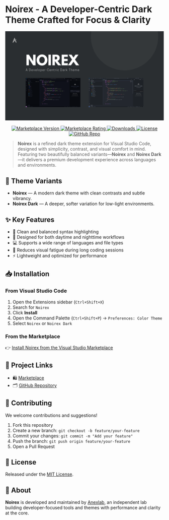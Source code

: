 # Noirex - A Developer-Centric Dark Theme Crafted for Focus & Clarity

<p align="center">
  <img src="./assets/banner.png" alt="" />
</p>

<p align="center">
  <a href="https://marketplace.visualstudio.com/items?itemName=anexlab.noirex">
    <img src="https://img.shields.io/visual-studio-marketplace/v/anexlab.noirex?label=Marketplace&color=blue" alt="Marketplace Version" />
  </a>
  <a href="https://marketplace.visualstudio.com/items?itemName=anexlab.noirex">
    <img src="https://img.shields.io/visual-studio-marketplace/stars/anexlab.noirex?label=Rating&color=ffcc00" alt="Marketplace Rating" />
  </a>
  <a href="https://marketplace.visualstudio.com/items?itemName=anexlab.noirex">
    <img src="https://img.shields.io/visual-studio-marketplace/d/anexlab.noirex?label=Downloads" alt="Downloads" />
  </a>
  <a href="https://github.com/anexlab/noirex/blob/main/LICENSE">
    <img src="https://img.shields.io/github/license/anexlab/noirex?color=blue" alt="License" />
  </a>
  <a href="https://github.com/anexlab/noirex">
    <img src="https://img.shields.io/badge/View%20on-GitHub-181717?logo=github" alt="GitHub Repo" />
  </a>
</p>


> **Noirex** is a refined dark theme extension for Visual Studio Code, designed with simplicity, contrast, and visual comfort in mind. Featuring two beautifully balanced variants—**Noirex** and **Noirex Dark**—it delivers a premium development experience across languages and environments.

## 🌌 Theme Variants

- **Noirex** — A modern dark theme with clean contrasts and subtle vibrancy.  
- **Noirex Dark** — A deeper, softer variation for low-light environments.

## ✨ Key Features

- 🎨 Clean and balanced syntax highlighting
- 🌙 Designed for both daytime and nighttime workflows
- 💻 Supports a wide range of languages and file types
- 🧠 Reduces visual fatigue during long coding sessions
- ⚡ Lightweight and optimized for performance

## 📥 Installation

### From Visual Studio Code

1. Open the Extensions sidebar (`Ctrl+Shift+X`)
2. Search for `Noirex`
3. Click **Install**
4. Open the Command Palette (`Ctrl+Shift+P`) → `Preferences: Color Theme`
5. Select `Noirex` or `Noirex Dark`

### From the Marketplace

👉 [Install Noirex from the Visual Studio Marketplace](https://marketplace.visualstudio.com/items?itemName=anexlab.noirex)

## 🔗 Project Links

- 🛍️ [Marketplace](https://marketplace.visualstudio.com/items?itemName=anexlab.noirex)  
- 🗂️ [GitHub Repository](https://github.com/anexlab/noirex)

## 🧩 Contributing

We welcome contributions and suggestions!

1. Fork this repository  
2. Create a new branch: `git checkout -b feature/your-feature`  
3. Commit your changes: `git commit -m "Add your feature"`  
4. Push the branch: `git push origin feature/your-feature`  
5. Open a Pull Request

## 📄 License

Released under the [MIT License](https://github.com/anexlab/noirex/blob/main/LICENSE).

## 🧠 About

**Noirex** is developed and maintained by [Anexlab](https://github.com/anexlab), an independent lab building developer-focused tools and themes with performance and clarity at the core.
